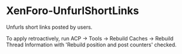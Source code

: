 # XenForo-UnfurlShortLinks

Unfurls short links posted by users.

To apply retroactively, run ACP -> Tools -> Rebuild Caches -> Rebuild Thread Information with 'Rebuild position and post counters' checked.
